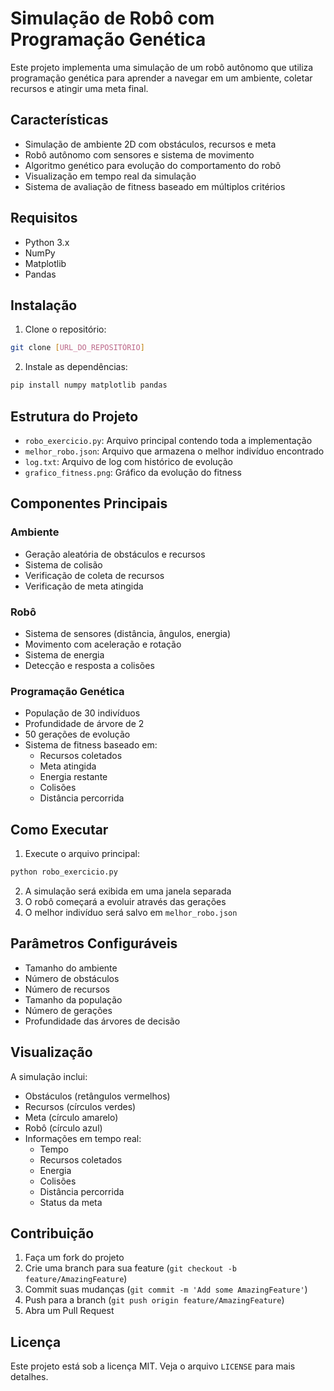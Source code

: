 # Simulação de Robô com Programação Genética

Este projeto implementa uma simulação de um robô autônomo que utiliza programação genética para aprender a navegar em um ambiente, coletar recursos e atingir uma meta final.

## Características

- Simulação de ambiente 2D com obstáculos, recursos e meta
- Robô autônomo com sensores e sistema de movimento
- Algoritmo genético para evolução do comportamento do robô
- Visualização em tempo real da simulação
- Sistema de avaliação de fitness baseado em múltiplos critérios

## Requisitos

- Python 3.x
- NumPy
- Matplotlib
- Pandas

## Instalação

1. Clone o repositório:
```bash
git clone [URL_DO_REPOSITÓRIO]
```

2. Instale as dependências:
```bash
pip install numpy matplotlib pandas
```

## Estrutura do Projeto

- `robo_exercicio.py`: Arquivo principal contendo toda a implementação
- `melhor_robo.json`: Arquivo que armazena o melhor indivíduo encontrado
- `log.txt`: Arquivo de log com histórico de evolução
- `grafico_fitness.png`: Gráfico da evolução do fitness

## Componentes Principais

### Ambiente
- Geração aleatória de obstáculos e recursos
- Sistema de colisão
- Verificação de coleta de recursos
- Verificação de meta atingida

### Robô
- Sistema de sensores (distância, ângulos, energia)
- Movimento com aceleração e rotação
- Sistema de energia
- Detecção e resposta a colisões

### Programação Genética
- População de 30 indivíduos
- Profundidade de árvore de 2
- 50 gerações de evolução
- Sistema de fitness baseado em:
  - Recursos coletados
  - Meta atingida
  - Energia restante
  - Colisões
  - Distância percorrida

## Como Executar

1. Execute o arquivo principal:
```bash
python robo_exercicio.py
```

2. A simulação será exibida em uma janela separada
3. O robô começará a evoluir através das gerações
4. O melhor indivíduo será salvo em `melhor_robo.json`

## Parâmetros Configuráveis

- Tamanho do ambiente
- Número de obstáculos
- Número de recursos
- Tamanho da população
- Número de gerações
- Profundidade das árvores de decisão

## Visualização

A simulação inclui:
- Obstáculos (retângulos vermelhos)
- Recursos (círculos verdes)
- Meta (círculo amarelo)
- Robô (círculo azul)
- Informações em tempo real:
  - Tempo
  - Recursos coletados
  - Energia
  - Colisões
  - Distância percorrida
  - Status da meta

## Contribuição

1. Faça um fork do projeto
2. Crie uma branch para sua feature (`git checkout -b feature/AmazingFeature`)
3. Commit suas mudanças (`git commit -m 'Add some AmazingFeature'`)
4. Push para a branch (`git push origin feature/AmazingFeature`)
5. Abra um Pull Request

## Licença

Este projeto está sob a licença MIT. Veja o arquivo `LICENSE` para mais detalhes.
